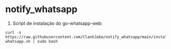 # notify_whatsapp

1. Script de instalação do go-whatsapp-web:
```
curl -s https://raw.githubusercontent.com/ClankJake/notify_whatsapp/main/install_go-whatsapp.sh | sudo bash
```
